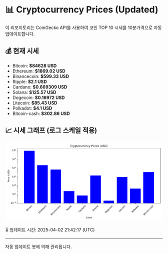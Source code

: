 
# 📊 Cryptocurrency Prices (Updated)

이 리포지토리는 CoinGecko API를 사용하여 코인 TOP 10 시세를 10분가격으로 자동 업데이트합니다.

## 💰 현재 시세
- Bitcoin: **$84628 USD**
- Ethereum: **$1869.02 USD**
- Binancecoin: **$599.33 USD**
- Ripple: **$2.1 USD**
- Cardano: **$0.669309 USD**
- Solana: **$125.57 USD**
- Dogecoin: **$0.16972 USD**
- Litecoin: **$85.43 USD**
- Polkadot: **$4.1 USD**
- Bitcoin-cash: **$302.86 USD**

## 📈 시세 그래프 (로그 스케일 적용)
![Crypto Prices](crypto_prices.png)

⏳ 업데이트 시간: 2025-04-02 21:42:17 (UTC)

---
자동 업데이트 봇에 의해 관리됩니다.
